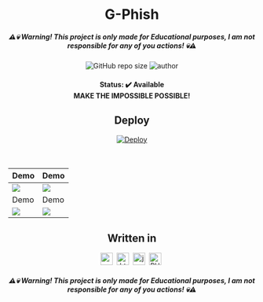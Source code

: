<h1 align="center">
  G-Phish
</h1>

<h5 align="center">
  ⚠💀 Warning! This project is only made for Educational purposes, I am not responsible for any of you actions! 💀⚠
</h5>

<p align="center">
  <img alt="GitHub repo size" src="https://img.shields.io/github/repo-size/D4RKH0R1Z0N/gphish?style=for-the-badge">
  <img alt="author" src="https://img.shields.io/badge/Made%20by-D4RKH0R1Z0N-blue?style=for-the-badge">
</p>

<h4 align="center">
  Status: ✔️ Available
  <br>
  MAKE THE IMPOSSIBLE POSSIBLE!
</h4>

<div align="center">
  <h2>Deploy</h2>
  <a href="https://heroku.com/deploy?template=https://github.com/D4RKH0R1Z0N/gphish">
    <img src="https://www.herokucdn.com/deploy/button.svg" alt="Deploy">
  </a>
</div>
  <br>
 <br>
 
| Demo | Demo |
| ------------  | ------------ |
|![](https://gphish.herokuapp.com/images/demo1.png)|![](https://gphish.herokuapp.com/images/demo2.png)
| Demo | Demo |
|![](https://gphish.herokuapp.com/images/demo3.png)|![](https://gphish.herokuapp.com/images/demo5.png)
  
<div align="center">
  <h2>Written in</h2>
  <img src="https://img.shields.io/badge/Css3-05122A?style=for-the-badge&logo=css3" alt="css3 Badge" height="25">&nbsp;
  <img src="https://img.shields.io/badge/Html5-05122A?style=for-the-badge&logo=html5" alt="html5 Badge" height="25">&nbsp;
  <img src="https://img.shields.io/badge/Javascript-05122A?style=for-the-badge&logo=javascript" alt="javascript Badge" height="25">&nbsp;
  <img src="https://img.shields.io/badge/PHP-05122A?style=for-the-badge&logo=php" alt="PHP Badge" height="25">&nbsp;
</div>

<h5 align="center">
  ⚠💀 Warning! This project is only made for Educational purposes, I am not responsible for any of you actions! 💀⚠
</h5>